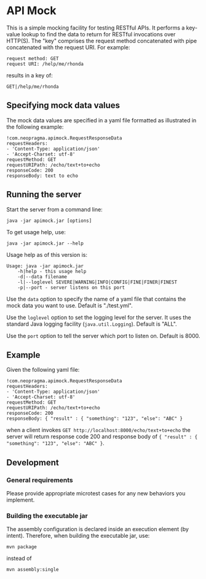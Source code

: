 # API Mock

This is a simple mocking facility for testing RESTful APIs. It performs a key-value lookup to find the data to return for RESTful invocations over HTTP(S). The "key" comprises the request method concatenated with pipe concatenated with the request URI. For example:

```shell
request method: GET
request URI: /help/me/rhonda
```

results in a key of:

```shell
GET|/help/me/rhonda
```

## Specifying mock data values

The mock data values are specified in a yaml file formatted as illustrated in the following example:

```shell
!com.neopragma.apimock.RequestResponseData
requestHeaders: 
- 'Content-Type: application/json'
- 'Accept-Charset: utf-8'
requestMethod: GET
requestURIPath: /echo/text+to+echo
responseCode: 200
responseBody: text to echo
```

## Running the server

Start the server from a command line:

```shell
java -jar apimock.jar [options]
```

To get usage help, use:

```shell
java -jar apimock.jar --help
```

Usage help as of this version is:

```shell
Usage: java -jar apimock.jar
    -h|help - this usage help
    -d|--data filename
    -l|--loglevel SEVERE|WARNING|INFO|CONFIG|FINE|FINER|FINEST
    -p|--port - server listens on this port
```

Use the ```data``` option to specify the name of a yaml file that contains the mock data you want to use. Default is "./test.yml".

Use the ```loglevel``` option to set the logging level for the server. It uses the standard Java logging facility (```java.util.Logging```). Default is "ALL".

Use the ```port``` option to tell the server which port to listen on. Default is 8000.

## Example

Given the following yaml file:

```shell
!com.neopragma.apimock.RequestResponseData
requestHeaders: 
- 'Content-Type: application/json'
- 'Accept-Charset: utf-8'
requestMethod: GET
requestURIPath: /echo/text+to+echo
responseCode: 200
responseBody: { "result" : { "something": "123", "else": "ABC" }
```

when a client invokes ```GET http://localhost:8000/echo/text+to+echo``` the server will return response code 200 and response body of ```{ "result" : { "something": "123", "else": "ABC" }```.


## Development

### General requirements

Please provide appropriate microtest cases for any new behaviors you implement. 

### Building the executable jar

The assembly configuration is declared inside an execution element (by intent). Therefore, when building the executable jar, use:

```shell
mvn package
```

instead of 

```shell
mvn assembly:single
```





